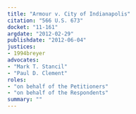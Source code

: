 ```yaml
---
title: "Armour v. City of Indianapolis"
citation: "566 U.S. 673"
docket: "11-161"
argdate: "2012-02-29"
publishdate: "2012-06-04"
justices:
- 1994breyer
advocates:
- "Mark T. Stancil"
- "Paul D. Clement"
roles:
- "on behalf of the Petitioners"
- "on behalf of the Respondents"
summary: ""
---
```


